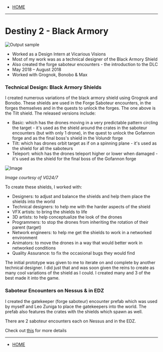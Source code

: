 
- [HOME](https://avijr.com)

---

# Destiny 2 - Black Armory

![Output sample](https://github.com/Polaros/AVI/raw/master/gifs/bar_tilt.gif)

- Worked as a Design Intern at Vicarious Visions
- Most of my work was as a technical designer of the Black Armory Shield
- Also created the forge saboteur encounters - the introduction to the DLC
- May 2018 – August 2018
- Worked with Grognok, Bonobo & Max

### Technical Design: Black Armory Shields

I created numerous variations of the black armory shield using Grognok and Bonobo. These shields are used in the Forge Saboteur encounters, in the forges themselves and in the quests to unlock the forges. The one above is the Tilt shield. The released versions include:
- Basic: which has the drones moving in a very predictable pattern circling the target - it's used as the shield around the crates in the saboteur encounters (but with only 1 drone), in the quest to unlock the Gofannon forge and as the final boss's shield in the Volundr forge
- Tilt: which has drones orbit target as if on a spinning plane - it's used as the shield for all the saboteurs
- Teleport: which has the drones teleport higher or lower when damaged - it's used as the shield for the final boss of the Gofannon forge

![Image](https://github.com/Polaros/AVI/raw/master/images/vg247.png)

*Image courtesy of VG24/7*

To create these shields, I worked with:
- Designers: to adjust and balance the shields and help them place the shields into the world
- Technical designers: to help me with the harder aspects of the shield
- VFX artists: to bring the shields to life
- 3D artists: to help conceptualize the look of the drones
- Programmers: to stop the drones from inheriting the rotation of their parent (target)
- Network engineers: to help me get the shields to work in a networked environment
- Animators: to move the drones in a way that would better work in networked conditions
- Quality Assurance: to fix the occasional bugs they would find

The initial prototype was given to me to iterate on and complete by another technical designer. I did just that and was soon given the reins to create as many cool variations of the shield as I could. I created many and 3 of the best made it into the game.

### Saboteur Encounters on Nessus & in EDZ

I created the gatekeeper (forge saboteur) encounter prefab which was used by myself and Leo Zuniga to place the gatekeepers into the world. The prefab also features the crates with the shields which spawn as well.

There are 2 saboteur encounters each on Nessus and in the EDZ.

Check out [this](https://avijr.com/ForgeEncounters) for more details

---

- [HOME](https://avijr.com)
